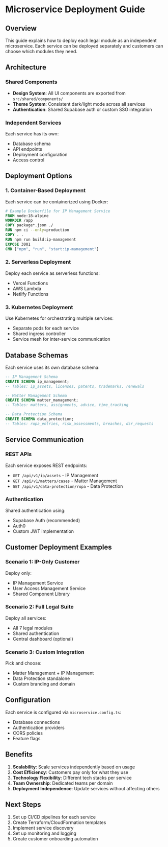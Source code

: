 
# Microservice Deployment Guide

## Overview
This guide explains how to deploy each legal module as an independent microservice. Each service can be deployed separately and customers can choose which modules they need.

## Architecture

### Shared Components
- **Design System**: All UI components are exported from `src/shared/components/`
- **Theme System**: Consistent dark/light mode across all services
- **Authentication**: Shared Supabase auth or custom SSO integration

### Independent Services
Each service has its own:
- Database schema
- API endpoints
- Deployment configuration
- Access control

## Deployment Options

### 1. Container-Based Deployment
Each service can be containerized using Docker:

```dockerfile
# Example Dockerfile for IP Management Service
FROM node:18-alpine
WORKDIR /app
COPY package*.json ./
RUN npm ci --only=production
COPY . .
RUN npm run build:ip-management
EXPOSE 3001
CMD ["npm", "run", "start:ip-management"]
```

### 2. Serverless Deployment
Deploy each service as serverless functions:
- Vercel Functions
- AWS Lambda
- Netlify Functions

### 3. Kubernetes Deployment
Use Kubernetes for orchestrating multiple services:
- Separate pods for each service
- Shared ingress controller
- Service mesh for inter-service communication

## Database Schemas

Each service uses its own database schema:

```sql
-- IP Management Schema
CREATE SCHEMA ip_management;
-- Tables: ip_assets, licenses, patents, trademarks, renewals

-- Matter Management Schema  
CREATE SCHEMA matter_management;
-- Tables: matters, assignments, advice, time_tracking

-- Data Protection Schema
CREATE SCHEMA data_protection;
-- Tables: ropa_entries, risk_assessments, breaches, dsr_requests
```

## Service Communication

### REST APIs
Each service exposes REST endpoints:
- `GET /api/v1/ip/assets` - IP Management
- `GET /api/v1/matters/cases` - Matter Management
- `GET /api/v1/data-protection/ropa` - Data Protection

### Authentication
Shared authentication using:
- Supabase Auth (recommended)
- Auth0
- Custom JWT implementation

## Customer Deployment Examples

### Scenario 1: IP-Only Customer
Deploy only:
- IP Management Service
- User Access Management Service
- Shared Component Library

### Scenario 2: Full Legal Suite
Deploy all services:
- All 7 legal modules
- Shared authentication
- Central dashboard (optional)

### Scenario 3: Custom Integration
Pick and choose:
- Matter Management + IP Management
- Data Protection standalone
- Custom branding and domain

## Configuration

Each service is configured via `microservice.config.ts`:
- Database connections
- Authentication providers
- CORS policies
- Feature flags

## Benefits

1. **Scalability**: Scale services independently based on usage
2. **Cost Efficiency**: Customers pay only for what they use
3. **Technology Flexibility**: Different tech stacks per service
4. **Team Ownership**: Dedicated teams per domain
5. **Deployment Independence**: Update services without affecting others

## Next Steps

1. Set up CI/CD pipelines for each service
2. Create Terraform/CloudFormation templates
3. Implement service discovery
4. Set up monitoring and logging
5. Create customer onboarding automation
